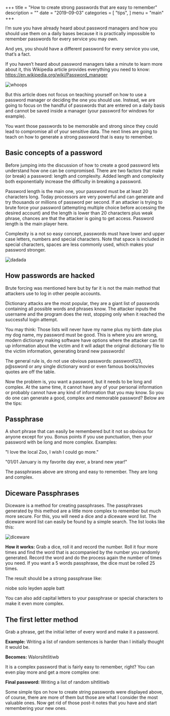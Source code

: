 +++
title = "How to create strong passwords that are easy to remember"
description = ""
date = "2019-09-03"
categories = [
    "tips",
]
menu = "main"
+++

I’m sure you have already heard about password managers and how you should use them on a daily bases because it is practically impossible to remember passwords for every service you may own.

And yes, you should have a different password for every service you use, that’s a fact.

If you haven’t heard about password managers take a minute to learn more about it, this Wikipedia article provides everything you need to know: https://en.wikipedia.org/wiki/Password_manager

![whoops](/posts/hawaii.jpg)

But this article does not focus on teaching yourself on how to use a password manager or deciding the one you should use. Instead, we are going to focus on the handful of passwords that are entered on a daily basis and cannot be saved inside a manager (your password for windows for example).

You want those passwords to be memorable and strong since they could lead to compromise all of your sensitive data. The next lines are going to teach on how to generate a strong password that is easy to remember.

## Basic concepts of a password

Before jumping into the discussion of how to create a good password lets understand how one can be compromised. There are two factors that make (or break) a password: length and complexity. Added length and complexity both exponentially increase the difficulty in breaking a password.

Password length is the main one, your password must be at least 20 characters long. Today processors are very powerful and can generate and try thousands or millions of password per second. If an attacker is trying to brute force your password (attempting multiple choice before accessing the desired account) and the length is lower than 20 characters plus weak phrase, chances are that the attacker is going to get access. Password length is the main player here.

Complexity is a not so easy concept, passwords must have lower and upper case letters, numbers and special characters. Note that space is included in special characters, spaces are less commonly used, which makes your password stronger.

![dadada](/posts/dadada.png)

## How passwords are hacked

Brute forcing was mentioned here but by far it is not the main method that attackers use to log in other people accounts.

Dictionary attacks are the most popular, they are a giant list of passwords containing all possible words and phrases know. The attacker inputs the username and the program does the rest, stopping only when it reached the successful login attempt.

You may think: Those lists will never have my name plus my birth date plus my dog name, my password must be good. This is where you are wrong, modern dictionary making software have options where the attacker can fill up information about the victim and it will adapt the original dictionary file to the victim information, generating brand new passwords!

The general rule is, do not use obvious passwords: password123, p@ssword or any single dictionary word or even famous books/movies quotes are off the table.

Now the problem is, you want a password, but it needs to be long and complex. At the same time, it cannot have any of your personal information or probably cannot have any kind of information that you may know. So you do one can generate a good, complex and memorable password? Below are the tips:

## Passphrase

A short phrase that can easily be remembered but it not so obvious for anyone except for you. Bonus points if you use punctuation, then your password with be long and more complex. Examples:

"I love the local Zoo, I wish I could go more."

"01/01 January is my favorite day ever, a brand new year!"

The passphrases above are strong and easy to remember. They are long and complex.

## Diceware Passphrases

Diceware is a method for creating passphrases. The passphrases generated by this method are a little more complex to remember but much more secure. For this, you will need a dice and a diceware word list. The diceware word list can easily be found by a simple search. The list looks like this:

![diceware](/posts/diceware.png)

**How it works:** Grab a dice, roll it and record the number. Roll it four more times and find the word that is accompanied by the number you randomly generated. Record the word and do the process again the number of times you need. If you want a 5 words passphrase, the dice must be rolled 25 times.

The result should be a strong passphrase like:

niobe solo leyden apple batt

You can also add capital letters to your passphrase or special characters to make it even more complex.

## The first letter method

Grab a phrase, get the initial letter of every word and make it a password.

**Example:** Writing a list of random sentences is harder than I initially thought it would be.

**Becomes:** WalorsihtIitiwb

It is a complex password that is fairly easy to remember, right? You can even play more and get a more complex one:

**Final password:** Writing a list of random sihtIitiwb

Some simple tips on how to create string passwords were displayed above, of course, there are more of them but those are what I consider the most valuable ones. Now get rid of those post-it notes that you have and start remembering your new ones.
